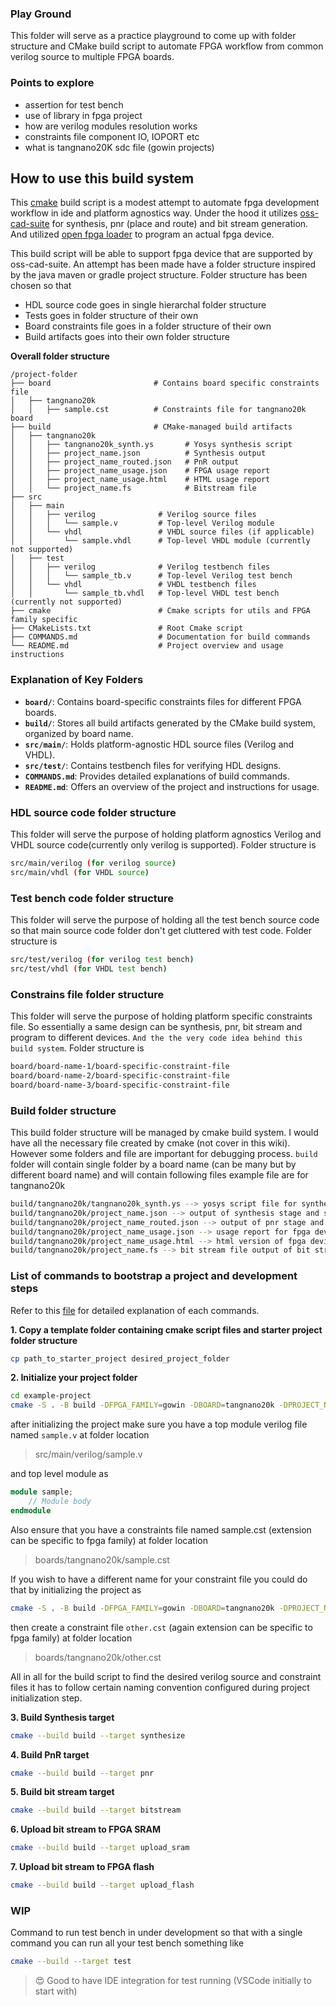 ### Play Ground

This folder will serve as a practice playground to come up with folder structure and CMake build script to automate FPGA workflow from common verilog source to multiple FPGA boards.

### Points to explore

- assertion for test bench
- use of library in fpga project
- how are verilog modules resolution works
- constraints file component IO, IOPORT etc
- what is tangnano20K sdc file (gowin projects)

## How to use this build system

This [cmake](https://cmake.org/) build script is a modest attempt to automate fpga development workflow in ide and platform agnostics way. Under the hood it utilizes [oss-cad-suite](https://github.com/YosysHQ/oss-cad-suite-build) for synthesis, pnr (place and route) and bit stream generation. And utilized [open fpga loader](https://github.com/trabucayre/openFPGALoader) to program an actual fpga device.

This build script will be able to support fpga device that are supported by oss-cad-suite. An attempt has been made have a folder structure inspired by the java maven or gradle project structure. Folder structure has been chosen so that

- HDL source code goes in single hierarchal folder structure
- Tests goes in folder structure of their own
- Board constraints file goes in a folder structure of their own
- Build artifacts goes into their own folder structure

**Overall folder structure**

```
/project-folder
├── board                       # Contains board specific constraints file
│   ├── tangnano20k
│   │   ├── sample.cst          # Constraints file for tangnano20k board
├── build                       # CMake-managed build artifacts
│   ├── tangnano20k
│   │   ├── tangnano20k_synth.ys       # Yosys synthesis script
│   │   ├── project_name.json          # Synthesis output
│   │   ├── project_name_routed.json   # PnR output
│   │   ├── project_name_usage.json    # FPGA usage report
│   │   ├── project_name_usage.html    # HTML usage report
│   │   └── project_name.fs            # Bitstream file
├── src
│   ├── main
│   │   ├── verilog              # Verilog source files
│   │   │   └── sample.v         # Top-level Verilog module
│   │   └── vhdl                 # VHDL source files (if applicable)
│   │       └── sample.vhdl      # Top-level VHDL module (currently not supported)
│   ├── test
│   │   ├── verilog              # Verilog testbench files
│   │   │   └── sample_tb.v      # Top-level Verilog test bench
│   │   └── vhdl                 # VHDL testbench files
│   │       └── sample_tb.vhdl   # Top-level VHDL test bench (currently not supported)
├── cmake                        # Cmake scripts for utils and FPGA family specific
├── CMakeLists.txt               # Root Cmake script
├── COMMANDS.md                  # Documentation for build commands
└── README.md                    # Project overview and usage instructions
```

### Explanation of Key Folders

- **`board/`**: Contains board-specific constraints files for different FPGA boards.
- **`build/`**: Stores all build artifacts generated by the CMake build system, organized by board name.
- **`src/main/`**: Holds platform-agnostic HDL source files (Verilog and VHDL).
- **`src/test/`**: Contains testbench files for verifying HDL designs.
- **`COMMANDS.md`**: Provides detailed explanations of build commands.
- **`README.md`**: Offers an overview of the project and instructions for usage.

### HDL source code folder structure

This folder will serve the purpose of holding platform agnostics Verilog and VHDL source code(currently only verilog is supported). Folder structure is

```sh
src/main/verilog (for verilog source)
src/main/vhdl (for VHDL source)
```

### Test bench code folder structure

This folder will serve the purpose of holding all the test bench source code so that main source code folder don't get cluttered with test code. Folder structure is

```sh
src/test/verilog (for verilog test bench)
src/test/vhdl (for VHDL test bench)
```

### Constrains file folder structure

This folder will serve the purpose of holding platform specific constraints file. So essentially a same design can be synthesis, pnr, bit stream and program to different devices. `And the the very code idea behind this build system`. Folder structure is

```sh
board/board-name-1/board-specific-constraint-file
board/board-name-2/board-specific-constraint-file
board/board-name-3/board-specific-constraint-file
```

### Build folder structure

This build folder structure will be managed by cmake build system. I would have all the necessary file created by cmake (not cover in this wiki). However some folders and file are important for debugging process. `build` folder will contain single folder by a board name (can be many but by different board name) and will contain following files example file are for tangnano20k

```sh
build/tangnano20k/tangnano20k_synth.ys --> yosys script file for synthesis input
build/tangnano20k/project_name.json --> output of synthesis stage and serving as input to pnr stage
build/tangnano20k/project_name_routed.json --> output of pnr stage and serving as input to bit stream stage
build/tangnano20k/project_name_usage.json --> usage report for fpga device
build/tangnano20k/project_name_usage.html --> html version of fpga device usage (to be developed)
build/tangnano20k/project_name.fs --> bit stream file output of bit stream stage and serving as input for openFPGALoader for programming a device
```

### List of commands to bootstrap a project and development steps

Refer to this [file](./COMMANDS.md) for detailed explanation of each commands.

**1. Copy a template folder containing cmake script files and starter project folder structure**

```sh
cp path_to_starter_project desired_project_folder
```

**2. Initialize your project folder**

```sh
cd example-project
cmake -S . -B build -DFPGA_FAMILY=gowin -DBOARD=tangnano20k -DPROJECT_NAME=sample
```

after initializing the project make sure you have a top module verilog file named `sample.v` at folder location

> src/main/verilog/sample.v

and top level module as

```verilog
module sample;
    // Module body
endmodule
```

Also ensure that you have a constraints file named sample.cst (extension can be specific to fpga family) at folder location

> boards/tangnano20k/sample.cst

If you wish to have a different name for your constraint file you could do that by initializing the project as

```sh
cmake -S . -B build -DFPGA_FAMILY=gowin -DBOARD=tangnano20k -DPROJECT_NAME=sample -DCONSTRAINT_FILE=other
```

then create a constraint file `other.cst` (again extension can be specific to fpga family) at folder location

> boards/tangnano20k/other.cst

All in all for the build script to find the desired verilog source and constraint files it has to follow certain naming convention configured during project initialization step.

**3. Build Synthesis target**

```sh
cmake --build build --target synthesize
```

**4. Build PnR target**

```sh
cmake --build build --target pnr
```

**5. Build bit stream target**

```sh
cmake --build build --target bitstream
```

**6. Upload bit stream to FPGA SRAM**

```sh
cmake --build build --target upload_sram
```

**7. Upload bit stream to FPGA flash**

```sh
cmake --build build --target upload_flash
```

### WIP

Command to run test bench in under development so that with a single command you can run all your test bench something like

```sh
cmake --build --target test
```

> :heart_eyes: Good to have IDE integration for test running (VSCode initially to start with)
